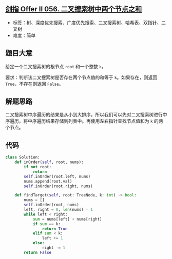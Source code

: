 ## [剑指 Offer II 056. 二叉搜索树中两个节点之和](https://leetcode-cn.com/problems/opLdQZ/)

- 标签：树、深度优先搜索、广度优先搜索、二叉搜索树、哈希表、双指针、二叉树
- 难度：简单

## 题目大意

给定一个二叉搜索树的根节点 `root` 和一个整数 `k`。

要求：判断该二叉搜索树是否存在两个节点值的和等于 `k`。如果存在，则返回 `True`，不存在则返回 `False`。

## 解题思路

二叉搜索树中序遍历的结果是从小到大排序，所以我们可以先对二叉搜索树进行中序遍历，将中序遍历结果存储到列表中。再使用左右指针查找节点值和为 `k` 的两个节点。

## 代码

```Python
class Solution:
    def inOrder(self, root, nums):
        if not root:
            return
        self.inOrder(root.left, nums)
        nums.append(root.val)
        self.inOrder(root.right, nums)

    def findTarget(self, root: TreeNode, k: int) -> bool:
        nums = []
        self.inOrder(root, nums)
        left, right = 0, len(nums) - 1
        while left < right:
            sum = nums[left] + nums[right]
            if sum == k:
                return True
            elif sum < k:
                left += 1
            else:
                right -= 1
        return False
```

